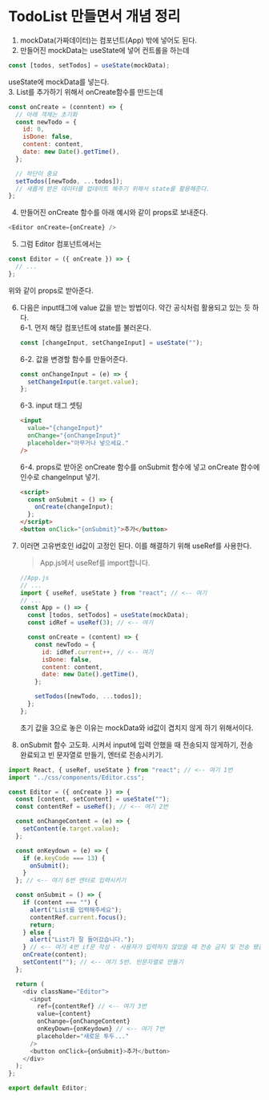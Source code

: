 # TodoList 만들면서 개념 정리

1. mockData(가짜데이터)는 컴포넌트(App) 밖에 넣어도 된다.
2. 만들어진 mockData는 useState에 넣어 컨트롤을 하는데

```javascript
const [todos, setTodos] = useState(mockData);
```

useState에 mockData를 넣는다.<br/> 3. List를 추가하기 위해서 onCreate함수를 만드는데

```javascript
const onCreate = (conntent) => {
  // 아래 객체는 초기화
  const newTodo = {
    id: 0,
    isDone: false,
    content: content,
    date: new Date().getTime(),
  };

  // 하단이 중요
  setTodos([newTodo, ...todos]);
  // 새롭게 받은 데이터를 업데이트 해주기 위해서 state를 활용해준다.
};
```

4. 만들어진 onCreate 함수를 아래 예시와 같이 props로 보내준다.

```javascript
<Editor onCreate={onCreate} />
```

5. 그럼 Editor 컴포넌트에서는

```javascript
const Editor = ({ onCreate }) => {
  // ...
};
```

위와 같이 props로 받아준다.

6. 다음은 input태그에 value 값을 받는 방법이다. 약간 공식처럼 활용되고 있는 듯 하다.<br/>
   6-1. 먼저 해당 컴포넌트에 state를 불러온다.
   ```javascript
   const [changeInput, setChangeInput] = useState("");
   ```
   6-2. 값을 변경할 함수를 만들어준다.
   ```javascript
   const onChangeInput = (e) => {
     setChangeInput(e.target.value);
   };
   ```
   6-3. input 태그 셋팅
   ```html
   <input
     value="{changeInput}"
     onChange="{onChangeInput}"
     placeholder="아무거나 넣으세요."
   />
   ```
   6-4. props로 받아온 onCreate 함수를 onSubmit 함수에 넣고 onCreate 함수에 인수로 changeInput 넣기.
   ```html
   <script>
     const onSubmit = () => {
       onCreate(changeInput);
     };
   </script>
   <button onClick="{onSubmit}">추가</button>
   ```
7. 이러면 고유번호인 id값이 고정인 된다. 이를 해결하기 위해 useRef를 사용한다.

   > App.js에서 useRef를 import합니다.

   ```javascript
   //App.js
   // ...
   import { useRef, useState } from "react"; // <-- 여기
   // ...
   const App = () => {
     const [todos, setTodos] = useState(mockData);
     const idRef = useRef(3); // <-- 여기

     const onCreate = (content) => {
       const newTodo = {
         id: idRef.current++, // <-- 여기
         isDone: false,
         content: content,
         date: new Date().getTime(),
       };

       setTodos([newTodo, ...todos]);
     };
   };
   ```

   초기 값을 3으로 놓은 이유는 mockData와 id값이 겹치지 않게 하기 위해서이다.

8. onSubmit 함수 고도화. 시켜서 input에 입력 안했을 때 전송되지 않게하기, 전송 완료되고 빈 문자열로 만들기, 엔터로 전송시키기.

```javascript
import React, { useRef, useState } from "react"; // <-- 여기 1번
import "../css/components/Editor.css";

const Editor = ({ onCreate }) => {
  const [content, setContent] = useState("");
  const contentRef = useRef(); // <-- 여기 2번

  const onChangeContent = (e) => {
    setContent(e.target.value);
  };

  const onKeydown = (e) => {
    if (e.keyCode === 13) {
      onSubmit();
    }
  }; // <-- 여기 6번 엔터로 입력시키기

  const onSubmit = () => {
    if (content === "") {
      alert("List를 입력해주세요");
      contentRef.current.focus();
      return;
    } else {
      alert("List가 잘 들어갔습니다.");
    } // <-- 여기 4번 if문 작성 - 사용자가 입력하지 않았을 때 전송 금지 및 전송 됐을 때 확인.
    onCreate(content);
    setContent(""); // <-- 여기 5번. 빈문자열로 만들기
  };

  return (
    <div className="Editor">
      <input
        ref={contentRef} // <-- 여기 3번
        value={content}
        onChange={onChangeContent}
        onKeyDown={onKeydown} // <-- 여기 7번
        placeholder="새로운 투두..."
      />
      <button onClick={onSubmit}>추가</button>
    </div>
  );
};

export default Editor;
```
